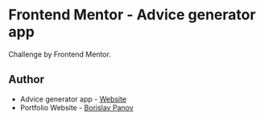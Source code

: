 # Frontend Mentor - Advice generator app
Challenge by Frontend Mentor.

## Author

- Advice generator app  - [Website](https://borislavpanov-web.github.io/advice-generator-app-main/)
- Portfolio Website - [Borislav Panov](https://borislavpanov-web.github.io/portfolio-website/)

